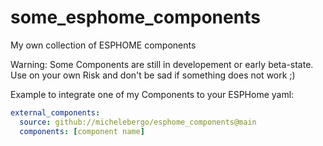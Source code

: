 # some_esphome_components
My own collection of ESPHOME components

Warning: Some Components are still in developement or early beta-state. Use on your own Risk and don't be sad if something does not work ;)

Example to integrate one of my Components to your ESPHome yaml:
```yaml
external_components:
  source: github://michelebergo/esphome_components@main
  components: [component name]
```

